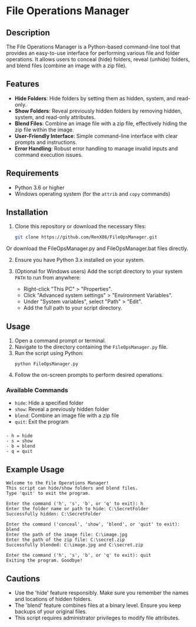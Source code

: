 # File Operations Manager

## Description
The File Operations Manager is a Python-based command-line tool that provides an easy-to-use interface for performing various file and folder operations. It allows users to conceal (hide) folders, reveal (unhide) folders, and blend files (combine an image with a zip file).

## Features
- **Hide Folders**: Hide folders by setting them as hidden, system, and read-only.
- **Show Folders**: Reveal previously hidden folders by removing hidden, system, and read-only attributes.
- **Blend Files**: Combine an image file with a zip file, effectively hiding the zip file within the image.
- **User-Friendly Interface**: Simple command-line interface with clear prompts and instructions.
- **Error Handling**: Robust error handling to manage invalid inputs and command execution issues.

## Requirements
- Python 3.6 or higher
- Windows operating system (for the `attrib` and `copy` commands)

## Installation
1. Clone this repository or download the necessary files:
   ```bash
   git clone https://github.com/RenX86/FileOpsManager.git
Or download the FileOpsManager.py and FileOpsManager.bat files directly.

2. Ensure you have Python 3.x installed on your system.

3. (Optional for Windows users) Add the script directory to your system `PATH` to run from anywhere:
   - Right-click "This PC" > "Properties".
   - Click "Advanced system settings" > "Environment Variables".
   - Under "System variables", select "Path" > "Edit".
   - Add the full path to your script directory.

## Usage
1. Open a command prompt or terminal.
2. Navigate to the directory containing the `FileOpsManager.py` file.
3. Run the script using Python:
   ```
   python FileOpsManager.py
   ```
4. Follow the on-screen prompts to perform desired operations.

### Available Commands

- `hide`: Hide a specified folder
- `show`: Reveal a previously hidden folder
- `blend`: Combine an image file with a zip file
- `quit`: Exit the program

###
```
- h = hide
- s = show
- b = blend
- q = quit
```
## Example Usage
```
Welcome to the File Operations Manager!
This script can hide/show folders and blend files.
Type 'quit' to exit the program.

Enter the command ('h', 's', 'b', or 'q' to exit): h
Enter the folder name or path to hide: C:\SecretFolder
Successfully hidden: C:\SecretFolder

Enter the command ('conceal', 'show', 'blend', or 'quit' to exit): blend
Enter the path of the image file: C:\image.jpg
Enter the path of the zip file: C:\secret.zip
Successfully blended: C:\image.jpg and C:\secret.zip

Enter the command ('h', 's', 'b', or 'q' to exit): quit
Exiting the program. Goodbye!
```

## Cautions
- Use the 'hide' feature responsibly. Make sure you remember the names and locations of hidden folders.
- The 'blend' feature combines files at a binary level. Ensure you keep backups of your original files.
- This script requires administrator privileges to modify file attributes.

